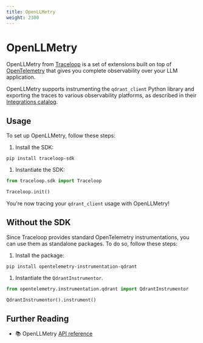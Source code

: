 ```yaml
---
title: OpenLLMetry
weight: 2300
---
```


# OpenLLMetry

OpenLLMetry from [Traceloop](https://www.traceloop.com/) is a set of extensions built on top of [OpenTelemetry](https://opentelemetry.io/) that gives you complete observability over your LLM application.

OpenLLMetry supports instrumenting the `qdrant_client` Python library and exporting the traces to various observability platforms, as described in their [Integrations catalog](https://www.traceloop.com/docs/openllmetry/integrations/introduction#the-integrations-catalog).

## Usage

To set up OpenLLMetry, follow these steps:

1. Install the SDK:

```console
pip install traceloop-sdk
```

1. Instantiate the SDK:

```python
from traceloop.sdk import Traceloop

Traceloop.init()
```

You're now tracing your `qdrant_client` usage with OpenLLMetry!

## Without the SDK

Since Traceloop provides standard OpenTelemetry instrumentations, you can use them as standalone packages. To do so, follow these steps: 

1. Install the package:

```console
pip install opentelemetry-instrumentation-qdrant
```

1. Instantiate the `QdrantInstrumentor`.

```python
from opentelemetry.instrumentation.qdrant import QdrantInstrumentor

QdrantInstrumentor().instrument()
```

## Further Reading

- 📚 OpenLLMetry [API reference](https://www.traceloop.com/docs/api-reference/introduction)
